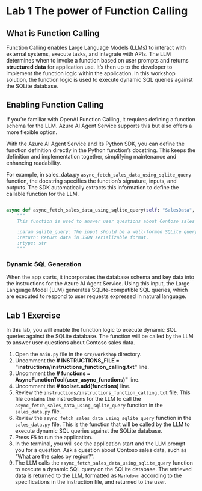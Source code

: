 # Lab 1 The power of Function Calling

## What is Function Calling

Function Calling enables Large Language Models (LLMs) to interact with external systems, execute tasks, and integrate with APIs. The LLM determines when to invoke a function based on user prompts and returns **structured data** for application use. It’s then up to the developer to implement the function logic within the application. In this workshop solution, the function logic is used to execute dynamic SQL queries against the SQLite database.

## Enabling Function Calling

If you’re familiar with OpenAI Function Calling, it requires defining a function schema for the LLM. Azure AI Agent Service supports this but also offers a more flexible option.

With the Azure AI Agent Service and its Python SDK, you can define the function definition directly in the Python function’s docstring. This keeps the definition and implementation together, simplifying maintenance and enhancing readability.

For example, in sales_data.py `async_fetch_sales_data_using_sqlite_query` function, the docstring specifies the function’s signature, inputs, and outputs. The SDK automatically extracts this information to define the callable function for the LLM.

``` python

async def async_fetch_sales_data_using_sqlite_query(self: "SalesData", sqlite_query: str) -> str:
    """
    This function is used to answer user questions about Contoso sales data by executing SQLite queries against the database.

    :param sqlite_query: The input should be a well-formed SQLite query to extract information based on the user's question. The query result will be returned as a JSON object.
    :return: Return data in JSON serializable format.
    :rtype: str
    """
```

### Dynamic SQL Generation

When the app starts, it incorporates the database schema and key data into the instructions for the Azure AI Agent Service. Using this input, the Large Language Model (LLM) generates SQLite-compatible SQL queries, which are executed to respond to user requests expressed in natural language.

## Lab 1 Exercise

In this lab, you will enable the function logic to execute dynamic SQL queries against the SQLite database. The function will be called by the LLM to answer user questions about Contoso sales data.

1. Open the `main.py` file in the `src/workshop` directory.
2. Uncomment the **# INSTRUCTIONS_FILE = "instructions/instructions_function_calling.txt"** line.
3. Uncomment the **# functions = AsyncFunctionTool(user_async_functions)"** line.
4. Uncomment the **# toolset.add(functions)** line.
5. Review the `instructions/instructions_function_calling.txt` file. This file contains the instructions for the LLM to call the `async_fetch_sales_data_using_sqlite_query` function in the `sales_data.py` file.
6. Review the `async_fetch_sales_data_using_sqlite_query` function in the `sales_data.py` file. This is the function that will be called by the LLM to execute dynamic SQL queries against the SQLite database.
7. Press <kbd>F5</kbd> to run the application.
8. In the terminal, you will see the application start and the LLM prompt you for a question. Ask a question about Contoso sales data, such as "What are the sales by region?".
9. The LLM calls the `async_fetch_sales_data_using_sqlite_query` function to execute a dynamic SQL query on the SQLite database. The retrieved data is returned to the LLM, formatted as `Markdown` according to the specifications in the instruction file, and returned to the user.

